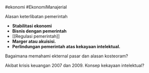 #ekonomi #EkonomiManajerial 

Alasan keterlibatan pemerintah
* **Stabilitasi ekonomi**
* **Bisnis dengan pemerintah**
* [[Regulasi pemerintah]]
* **Marger atau akuisisi.**
* **Perlindungan pemerintah atas kekayaan intelektual.**




Bagaimana memahami ekternal pasar dan alasan kosteoram?


Akibat krisis keuangan 2007 dan 2009.
Konsep kekayaan intelektual?




